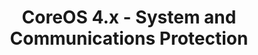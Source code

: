 ---
permalink: /product-documents/coreos4/nist-800-53/sc/
layout: control_family
title: CoreOS 4.x - System and Communications Protection
category: Product Documents
lead: |
  Control responses for NIST 800-53 rev4.
subnav:
  data: components.coreos4.satisfies
  href: ['#%', control_key]
  text: control_key
product_info:
  name: CoreOs 4.x
  opencontrol_component: coreos4
  control_family_shorthand: SC
---
